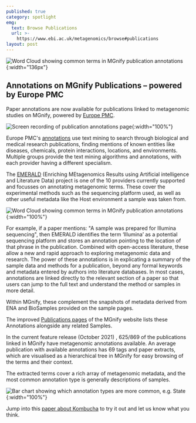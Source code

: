 ```yaml
---
published: true
category: spotlight
emg:
  text: Browse Publications
  url: >-
    https://www.ebi.ac.uk/metagenomics/browse#publications
layout: post
---
```

![Word Cloud showing common terms in MGnify publication annotations]({{site.baseurl}}/assets/media/images/posts/publication-annotations/cloud.png){:width="136px"} 
## Annotations on MGnify Publications – powered by Europe PMC

Paper annotations are now available for publications linked to metagenomic studies on MGnify, powered by [Europe PMC](https://europepmc.org).


![Screen recording of publication annotations page]({{site.baseurl}}/assets/media/images/posts/publication-annotations/demo_2_low.gif){:width="100%"}


Europe PMC's [annotations](https://europepmc.org/Annotations) use text mining to search through biological and medical research publications, finding mentions of known entities like diseases, chemicals, protein interactions, locations, and environments. Multiple groups provide the text mining algorithms and annotations, with each provider having a different specialism.

The [EMERALD](https://gtr.ukri.org/projects?ref=BB%2FS009043%2F1) (Enriching MEtagenomics Results using Artificial intelligence and Literature Data) project is one of the 10 providers currently supported and focusses on annotating metagenomic terms. These cover the experimental methods such as the sequencing platform used, as well as other useful metadata like the Host environment a sample was taken from.

![Word Cloud showing common terms in MGnify publication annotations]({{site.baseurl}}/assets/media/images/posts/publication-annotations/cloud.png){:width="100%"}

For example, if a paper mentions: "A sample was prepared for Illumina sequencing", then EMERALD identifies the term ‘Illumina’ as a potential sequencing platform and stores an annotation pointing to the location of that phrase in the publication. 
Combined with open-access literature, these allow a new and rapid approach to exploring metagenomic data and research. The power of these annotations is in explicating a summary of the sample data and methods for a publication, beyond any formal keywords and metadata entered by authors into literature databases. In most cases, annotations are linked directly to the relevant section of a paper so that users can jump to the full text and understand the method or samples in more detail.

Within MGnify, these complement the snapshots of metadata derived from ENA and BioSamples provided on the sample pages.

The improved [Publications pages](https://www.ebi.ac.uk/metagenomics/browse#publications) of the MGnify website lists these Annotations alongside any related Samples.

In the current feature release (October 2021) , 625/869 of the publications linked in MGnify  have metagenomic annotations available. An average publication with available  annotations has 69 tags and paper extracts, which are visualised as a hierarchical tree in MGnify for easy browsing of the terms and their context. 

The extracted terms cover a rich array of metagenomic metadata, and the most common annotation type is generally descriptions of samples.

![Bar chart showing which annotation types are more common, e.g. State]({{site.baseurl}}/assets/media/images/posts/publication-annotations/annotations_count.png){:width="100%"} 

Jump into this [paper about Kombucha](https://wwwdev.ebi.ac.uk/metagenomics/publications/31957879) to try it out and let us know what you think.
